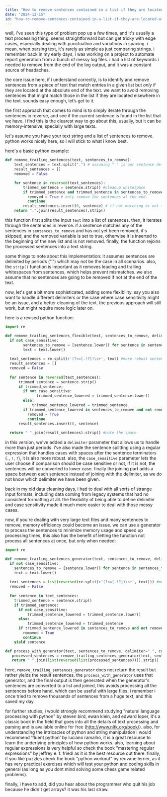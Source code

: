 ```yaml
---
title: "How to remove sentences contained in a list if they are located at the end of a text?"
date: "2024-12-15"
id: "how-to-remove-sentences-contained-in-a-list-if-they-are-located-at-the-end-of-a-text"
---
```


well, i've seen this type of problem pop up a few times, and it's usually a text processing thing. seems straightforward but can get tricky with edge cases, especially dealing with punctuation and variations in spacing. i mean, when parsing text, it's rarely as simple as just comparing strings. i remember back in my early days, i was working on a project to automate report generation from a bunch of messy log files. i had a list of keywords i needed to remove from the end of the log output, and it was a constant source of headaches.

the core issue here, if i understand correctly, is to identify and remove sentences from a piece of text that match entries in a given list but *only* if they are located at the absolute end of the text. we want to avoid removing sentences that might match those in the list if they are located elsewhere in the text. sounds easy enough, let’s get to it.

the first approach that comes to mind is to simply iterate through the sentences in reverse, and see if the current sentence is found in the list that we have. i find this is the clearest way to go about this, usually, but it can be memory-intensive, specially with large texts.

let's assume you have your text string and a list of sentences to remove. python works nicely here, so i will stick to what i know best.

here's a basic python example:

```python
def remove_trailing_sentences(text, sentences_to_remove):
    text_sentences = text.split(".") # assuming "." is our sentence delimiter for now
    result_sentences = []
    removed = False

    for sentence in reversed(text_sentences):
        trimmed_sentence = sentence.strip() #cleanup whitespace
        if trimmed_sentence and trimmed_sentence in sentences_to_remove and not removed:
          removed = True # only remove the sentences at the end.
          continue
        result_sentences.insert(0, sentence) # if not matching or not trailing just add it back to the start
    return ".".join(result_sentences).strip()
```

this function first splits the input `text` into a list of sentences. then, it iterates through the sentences in reverse. if a sentence matches any of the sentences in `sentences_to_remove` and has not yet been removed, it's skipped, and the removed variable is set to true, otherwise it is inserted to the beginning of the new list and is not removed. finally, the function rejoins the processed sentences into a text string.

some things to note about this implementation: it assumes sentences are delimited by periods (".") which may not be the case in all scenarios. also, the `strip()` function is important as it removes leading and trailing whitespaces from sentences, which helps prevent mismatches. we also assume that no sentences are going to be removed if not at the end of the text.

now, let's get a bit more sophisticated, adding some flexibility. say you also want to handle different delimiters or the case where case sensitivity might be an issue, and a better cleaning of the text. the previous approach will still work, but might require more logic later on.

here is a revised python function:

```python
import re

def remove_trailing_sentences_flexible(text, sentences_to_remove, delimiter=".", case_sensitive=False):
  if not case_sensitive:
        sentences_to_remove = [sentence.lower() for sentence in sentences_to_remove]
        text = text.lower()
  
  text_sentences = re.split(r'(?<=[.!?])\s+', text) #more robust sentence splitting
  result_sentences = []
  removed = False
  
  for sentence in reversed(text_sentences):
      trimmed_sentence = sentence.strip()
      if trimmed_sentence:
        if not case_sensitive:
              trimmed_sentence_lowered = trimmed_sentence.lower()
        else:
            trimmed_sentence_lowered = trimmed_sentence
        if trimmed_sentence_lowered in sentences_to_remove and not removed:
          removed = True
          continue
      result_sentences.insert(0, sentence)
  
  return " ".join(result_sentences).strip() #note the space
```

in this version, we've added a `delimiter` parameter that allows us to handle more than just periods. i've also made the sentence splitting using a regular expression that handles cases with spaces after the sentence terminators (`.`, `!`, `?`), it is also more robust. also, the `case_sensitive` parameter lets the user choose if comparison should be case sensitive or not, if it is not, the sentences will be converted to lower case. finally the joining part adds a space between each sentence instead of joining with the delimiter, as we do not know which delimiter we have been given.

back in my old data cleaning days, i had to deal with all sorts of strange input formats, including data coming from legacy systems that had no consistent formatting at all. the flexibility of being able to define delimiter and case sensitivity made it much more easier to deal with those messy cases.

now, if you're dealing with very large text files and many sentences to remove, memory efficiency could become an issue. we can use a generator to process the sentences to minimize memory usage and speed up processing times, this also has the benefit of letting the function not process all sentences at once, but only when needed:

```python
import re

def remove_trailing_sentences_generator(text, sentences_to_remove, delimiter=".", case_sensitive=False):
  if not case_sensitive:
    sentences_to_remove = [sentence.lower() for sentence in sentences_to_remove]
    text = text.lower()
  
  text_sentences = list(reversed(re.split(r'(?<=[.!?])\s+', text))) #more robust sentence splitting, reversed and list
  removed = False
  
  for sentence in text_sentences:
    trimmed_sentence = sentence.strip()
    if trimmed_sentence:
      if not case_sensitive:
          trimmed_sentence_lowered = trimmed_sentence.lower()
      else:
          trimmed_sentence_lowered = trimmed_sentence
      if trimmed_sentence_lowered in sentences_to_remove and not removed:
        removed = True
        continue
    yield sentence

def process_with_generator(text, sentences_to_remove, delimiter=".", case_sensitive=False):
   processed_sentences = remove_trailing_sentences_generator(text, sentences_to_remove, delimiter, case_sensitive)
   return " ".join(list(reversed(list(processed_sentences)))).strip()
```

here, `remove_trailing_sentences_generator` does not return the result but rather yields the result sentences. the `process_with_generator` uses that generator, and the final output is then generated when the generator's sentences are converted to a list and joined, this avoids processing all the sentences before hand, which can be useful with large files. i remember i once tried to remove thousands of sentences from a huge text, and this saved my day.

for further studies, i would strongly recommend studying "natural language processing with python" by steven bird, ewan klein, and edward loper, it's a classic book in the field that goes into all the details of text processing and parsing and is available online for free (http://www.nltk.org/book/). also, for understanding the intricacies of python and string manipulation i would recommend 'fluent python' by luciano ramalho, it is a great resource to learn the underlying principles of how python works. also, learning about regular expressions is very helpful so check the book "mastering regular expressions" by jeffrey e. f. friedl as it is the best resource out there. finally, if you like puzzles check the book "python workout" by reuvane lerner, as it has very practical exercises which will test your python and coding skills in general (as long as you dont mind solving some chess game related problems).

finally, i have to add, did you hear about the programmer who quit his job because he didn't get arrays? it was his last straw.
